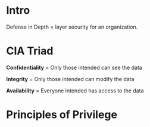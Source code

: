 # Intro
Defense in Depth = layer security for an organization.

# CIA Triad
**Confidentiality** = Only those intended can see the data

**Integrity** = Only those intended can modify the data

**Availability** = Everyone intended has access to the data

# Principles of Privilege
